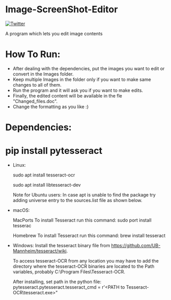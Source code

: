 # Image-ScreenShot-Editor
[![Twitter](https://img.shields.io/twitter/url/https/twitter.com/aadiltajani.svg?style=social&label=Follow%20%40tajani_aadil)](https://twitter.com/tajani_aadil)

A program which lets you edit image contents

# How To Run:

  - After dealing with the dependencies, put the images you want to edit or convert in the Images folder.
  - Keep multiple Images in the folder only if you want to make same changes to all of them.
  - Run the program and it will ask you if you want to make edits.
  - Finally, the edited content will be available in the fle "Changed_files.doc".
  - Change the formatting as you like :)


# Dependencies:
# pip install pytesseract

- Linux:

  sudo apt install tesseract-ocr

  sudo apt install libtesseract-dev

  Note for Ubuntu users: In case apt is unable to find the package try adding universe entry to the sources.list file as shown below.




- macOS:

  MacPorts
  To install Tesseract run this command:
  sudo port install tesserac

  Homebrew
  To install Tesseract run this command:
  brew install tesseract




- Windows:
  Install the tesseract binary file from https://github.com/UB-Mannheim/tesseract/wiki.
  
  To access tesseract-OCR from any location you may have to add the directory where the tesseract-OCR binaries are located to the Path variables, probably C:\Program Files\Tesseract-OCR.
  
  After installing, set path in the python file: pytesseract.pytesseract.tesseract_cmd = r'<PATH to Tesseract-OCR\tesseract.exe>"

